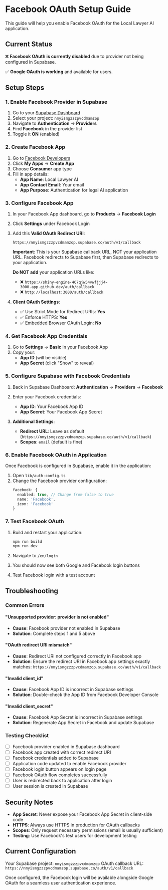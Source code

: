 # Facebook OAuth Setup Guide

This guide will help you enable Facebook OAuth for the Local Lawyer AI application.

## Current Status

❌ **Facebook OAuth is currently disabled** due to provider not being configured in Supabase.

✅ **Google OAuth is working** and available for users.

## Setup Steps

### 1. Enable Facebook Provider in Supabase

1. Go to your [Supabase Dashboard](https://app.supabase.com)
2. Select your project: `nmyismgzzzpvcdmamzop`
3. Navigate to **Authentication** → **Providers**
4. Find **Facebook** in the provider list
5. Toggle it **ON** (enabled)

### 2. Create Facebook App

1. Go to [Facebook Developers](https://developers.facebook.com)
2. Click **My Apps** → **Create App**
3. Choose **Consumer** app type
4. Fill in app details:
   - **App Name**: Local Lawyer AI
   - **App Contact Email**: Your email
   - **App Purpose**: Authentication for legal AI application

### 3. Configure Facebook App

1. In your Facebook App dashboard, go to **Products** → **Facebook Login**
2. Click **Settings** under Facebook Login
3. Add this **Valid OAuth Redirect URI**:
   ```
   https://nmyismgzzzpvcdmamzop.supabase.co/auth/v1/callback
   ```
   
   **Important**: This is your Supabase callback URL, NOT your application URL. 
   Facebook redirects to Supabase first, then Supabase redirects to your application.
   
   **Do NOT add** your application URLs like:
   - ❌ `https://shiny-engine-467qjw54vwfjjj4-3000.app.github.dev/auth/callback`
   - ❌ `http://localhost:3000/auth/callback`

4. **Client OAuth Settings**:
   - ✅ Use Strict Mode for Redirect URIs: **Yes**
   - ✅ Enforce HTTPS: **Yes**
   - ✅ Embedded Browser OAuth Login: **No**

### 4. Get Facebook App Credentials

1. Go to **Settings** → **Basic** in your Facebook App
2. Copy your:
   - **App ID** (will be visible)
   - **App Secret** (click "Show" to reveal)

### 5. Configure Supabase with Facebook Credentials

1. Back in Supabase Dashboard: **Authentication** → **Providers** → **Facebook**
2. Enter your Facebook credentials:
   - **App ID**: Your Facebook App ID
   - **App Secret**: Your Facebook App Secret

3. **Additional Settings**:
   - **Redirect URL**: Leave as default (`https://nmyismgzzzpvcdmamzop.supabase.co/auth/v1/callback`)
   - **Scopes**: `email` (default is fine)

### 6. Enable Facebook OAuth in Application

Once Facebook is configured in Supabase, enable it in the application:

1. Open `lib/auth-config.ts`
2. Change the Facebook provider configuration:
   ```typescript
   facebook: {
     enabled: true, // Change from false to true
     name: 'Facebook',
     icon: 'Facebook'
   }
   ```

### 7. Test Facebook OAuth

1. Build and restart your application:
   ```bash
   npm run build
   npm run dev
   ```

2. Navigate to `/en/login`
3. You should now see both Google and Facebook login buttons
4. Test Facebook login with a test account

## Troubleshooting

### Common Errors

#### "Unsupported provider: provider is not enabled"
- **Cause**: Facebook provider not enabled in Supabase
- **Solution**: Complete steps 1 and 5 above

#### "OAuth redirect URI mismatch"
- **Cause**: Redirect URI not configured correctly in Facebook app
- **Solution**: Ensure the redirect URI in Facebook app settings exactly matches:
  `https://nmyismgzzzpvcdmamzop.supabase.co/auth/v1/callback`

#### "Invalid client_id"
- **Cause**: Facebook App ID is incorrect in Supabase settings
- **Solution**: Double-check the App ID from Facebook Developer Console

#### "Invalid client_secret"
- **Cause**: Facebook App Secret is incorrect in Supabase settings
- **Solution**: Regenerate App Secret in Facebook and update Supabase

### Testing Checklist

- [ ] Facebook provider enabled in Supabase dashboard
- [ ] Facebook app created with correct redirect URI
- [ ] Facebook credentials added to Supabase
- [ ] Application code updated to enable Facebook provider
- [ ] Facebook login button appears on login page
- [ ] Facebook OAuth flow completes successfully
- [ ] User is redirected back to application after login
- [ ] User session is created in Supabase

## Security Notes

- **App Secret**: Never expose your Facebook App Secret in client-side code
- **HTTPS**: Always use HTTPS in production for OAuth callbacks
- **Scopes**: Only request necessary permissions (email is usually sufficient)
- **Testing**: Use Facebook's test users for development testing

## Current Configuration

Your Supabase project: `nmyismgzzzpvcdmamzop`
OAuth callback URL: `https://nmyismgzzzpvcdmamzop.supabase.co/auth/v1/callback`

Once configured, the Facebook login will be available alongside Google OAuth for a seamless user authentication experience.